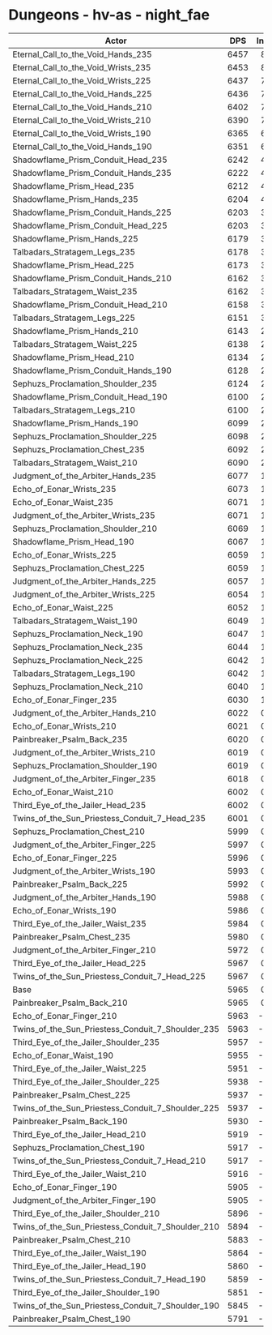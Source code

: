 # Dungeons - hv-as - night_fae
| Actor | DPS | Increase |
|---|:---:|:---:|
|Eternal_Call_to_the_Void_Hands_235|6457|8.25%|
|Eternal_Call_to_the_Void_Wrists_235|6453|8.18%|
|Eternal_Call_to_the_Void_Wrists_225|6437|7.91%|
|Eternal_Call_to_the_Void_Hands_225|6436|7.90%|
|Eternal_Call_to_the_Void_Hands_210|6402|7.33%|
|Eternal_Call_to_the_Void_Wrists_210|6390|7.12%|
|Eternal_Call_to_the_Void_Wrists_190|6365|6.71%|
|Eternal_Call_to_the_Void_Hands_190|6351|6.47%|
|Shadowflame_Prism_Conduit_Head_235|6242|4.64%|
|Shadowflame_Prism_Conduit_Hands_235|6222|4.31%|
|Shadowflame_Prism_Head_235|6212|4.14%|
|Shadowflame_Prism_Hands_235|6204|4.01%|
|Shadowflame_Prism_Conduit_Hands_225|6203|3.99%|
|Shadowflame_Prism_Conduit_Head_225|6203|3.99%|
|Shadowflame_Prism_Hands_225|6179|3.59%|
|Talbadars_Stratagem_Legs_235|6178|3.57%|
|Shadowflame_Prism_Head_225|6173|3.49%|
|Shadowflame_Prism_Conduit_Hands_210|6162|3.30%|
|Talbadars_Stratagem_Waist_235|6162|3.30%|
|Shadowflame_Prism_Conduit_Head_210|6158|3.24%|
|Talbadars_Stratagem_Legs_225|6151|3.12%|
|Shadowflame_Prism_Hands_210|6143|2.98%|
|Talbadars_Stratagem_Waist_225|6138|2.90%|
|Shadowflame_Prism_Head_210|6134|2.83%|
|Shadowflame_Prism_Conduit_Hands_190|6128|2.73%|
|Sephuzs_Proclamation_Shoulder_235|6124|2.67%|
|Shadowflame_Prism_Conduit_Head_190|6100|2.26%|
|Talbadars_Stratagem_Legs_210|6100|2.26%|
|Shadowflame_Prism_Hands_190|6099|2.25%|
|Sephuzs_Proclamation_Shoulder_225|6098|2.23%|
|Sephuzs_Proclamation_Chest_235|6092|2.13%|
|Talbadars_Stratagem_Waist_210|6090|2.10%|
|Judgment_of_the_Arbiter_Hands_235|6077|1.88%|
|Echo_of_Eonar_Wrists_235|6073|1.81%|
|Echo_of_Eonar_Waist_235|6071|1.78%|
|Judgment_of_the_Arbiter_Wrists_235|6071|1.78%|
|Sephuzs_Proclamation_Shoulder_210|6069|1.74%|
|Shadowflame_Prism_Head_190|6067|1.71%|
|Echo_of_Eonar_Wrists_225|6059|1.58%|
|Sephuzs_Proclamation_Chest_225|6059|1.58%|
|Judgment_of_the_Arbiter_Hands_225|6057|1.54%|
|Judgment_of_the_Arbiter_Wrists_225|6054|1.49%|
|Echo_of_Eonar_Waist_225|6052|1.46%|
|Talbadars_Stratagem_Waist_190|6049|1.41%|
|Sephuzs_Proclamation_Neck_190|6047|1.37%|
|Sephuzs_Proclamation_Neck_235|6044|1.32%|
|Sephuzs_Proclamation_Neck_225|6042|1.29%|
|Talbadars_Stratagem_Legs_190|6042|1.29%|
|Sephuzs_Proclamation_Neck_210|6040|1.26%|
|Echo_of_Eonar_Finger_235|6030|1.09%|
|Judgment_of_the_Arbiter_Hands_210|6022|0.96%|
|Echo_of_Eonar_Wrists_210|6021|0.94%|
|Painbreaker_Psalm_Back_235|6020|0.92%|
|Judgment_of_the_Arbiter_Wrists_210|6019|0.91%|
|Sephuzs_Proclamation_Shoulder_190|6019|0.91%|
|Judgment_of_the_Arbiter_Finger_235|6018|0.89%|
|Echo_of_Eonar_Waist_210|6002|0.62%|
|Third_Eye_of_the_Jailer_Head_235|6002|0.62%|
|Twins_of_the_Sun_Priestess_Conduit_7_Head_235|6001|0.60%|
|Sephuzs_Proclamation_Chest_210|5999|0.57%|
|Judgment_of_the_Arbiter_Finger_225|5997|0.54%|
|Echo_of_Eonar_Finger_225|5996|0.52%|
|Judgment_of_the_Arbiter_Wrists_190|5993|0.47%|
|Painbreaker_Psalm_Back_225|5992|0.45%|
|Judgment_of_the_Arbiter_Hands_190|5988|0.39%|
|Echo_of_Eonar_Wrists_190|5986|0.35%|
|Third_Eye_of_the_Jailer_Waist_235|5984|0.32%|
|Painbreaker_Psalm_Chest_235|5980|0.25%|
|Judgment_of_the_Arbiter_Finger_210|5972|0.12%|
|Third_Eye_of_the_Jailer_Head_225|5967|0.03%|
|Twins_of_the_Sun_Priestess_Conduit_7_Head_225|5967|0.03%|
|Base|5965|0.00%|
|Painbreaker_Psalm_Back_210|5965|0.00%|
|Echo_of_Eonar_Finger_210|5963|-0.03%|
|Twins_of_the_Sun_Priestess_Conduit_7_Shoulder_235|5963|-0.03%|
|Third_Eye_of_the_Jailer_Shoulder_235|5957|-0.13%|
|Echo_of_Eonar_Waist_190|5955|-0.17%|
|Third_Eye_of_the_Jailer_Waist_225|5951|-0.23%|
|Third_Eye_of_the_Jailer_Shoulder_225|5938|-0.45%|
|Painbreaker_Psalm_Chest_225|5937|-0.47%|
|Twins_of_the_Sun_Priestess_Conduit_7_Shoulder_225|5937|-0.47%|
|Painbreaker_Psalm_Back_190|5930|-0.59%|
|Third_Eye_of_the_Jailer_Head_210|5919|-0.77%|
|Sephuzs_Proclamation_Chest_190|5917|-0.80%|
|Twins_of_the_Sun_Priestess_Conduit_7_Head_210|5917|-0.80%|
|Third_Eye_of_the_Jailer_Waist_210|5916|-0.82%|
|Echo_of_Eonar_Finger_190|5905|-1.01%|
|Judgment_of_the_Arbiter_Finger_190|5905|-1.01%|
|Third_Eye_of_the_Jailer_Shoulder_210|5896|-1.16%|
|Twins_of_the_Sun_Priestess_Conduit_7_Shoulder_210|5894|-1.19%|
|Painbreaker_Psalm_Chest_210|5883|-1.37%|
|Third_Eye_of_the_Jailer_Waist_190|5864|-1.69%|
|Third_Eye_of_the_Jailer_Head_190|5860|-1.76%|
|Twins_of_the_Sun_Priestess_Conduit_7_Head_190|5859|-1.78%|
|Third_Eye_of_the_Jailer_Shoulder_190|5851|-1.91%|
|Twins_of_the_Sun_Priestess_Conduit_7_Shoulder_190|5845|-2.01%|
|Painbreaker_Psalm_Chest_190|5791|-2.92%|
